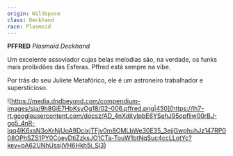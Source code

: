 ```yaml
---
origin: Wildspace
class: Deckhand
race: Plasmoid
---
```

**PFFRED**
*Plasmoid Deckhand*

Um excelente assoviador cujas belas melodias são, na verdade, os funks mais proibidões das Esferas. Pffred está sempre na vibe. 

Por trás do seu Juliete Metafórico, ele é um astroneiro trabalhador e supersticioso.


![https://media.dndbeyond.com/compendium-images/sja/9h8GiE7HbKsyOg18/02-006.pffred.png|450](https://lh7-rt.googleusercontent.com/docsz/AD_4nXdjtyIpbE6YSehJ95opfliw00rBJ-go5_4nR-lqq4lK6xsN3oKrNjUoA9DcixjTFjv0m8OMLbWe30E35_3ejjGwphuhJz147RP008OPhSZS1PY0CoeyDtiZzksJO1CTa-TouW1btNqSuc4ccLLotYc?key=pA62UNhUssijVH6Hkh5i_Sj3)

